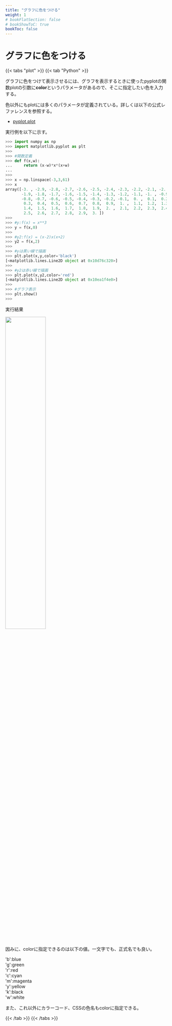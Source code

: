 ```yaml
---
title: "グラフに色をつける"
weight: 1
# bookFlatSection: false
# bookShowToC: true
bookToc: false
---
```


# グラフに色をつける

{{< tabs "plot" >}}
{{< tab "Python" >}}

グラフに色をつけて表示させるには、グラフを表示するときに使ったpyplotの関数plotの引数に**color**というパラメータがあるので、そこに指定したい色を入力する。  

色以外にもplotには多くのパラメータが定義されている。詳しくは以下の公式レファレンスを参照する。  

- [pyplot.plot](https://matplotlib.org/3.1.1/api/_as_gen/matplotlib.pyplot.plot.html#matplotlib.pyplot.plot)


実行例を以下に示す。  

```python
>>> import numpy as np
>>> import matplotlib.pyplot as plt
>>> 
>>> #関数定義
>>> def f(x,w):
...     return (x-w)*x*(x+w)
... 
>>> 
>>> x = np.linspace(-3,3,61)
>>> x
array([-3. , -2.9, -2.8, -2.7, -2.6, -2.5, -2.4, -2.3, -2.2, -2.1, -2. ,
       -1.9, -1.8, -1.7, -1.6, -1.5, -1.4, -1.3, -1.2, -1.1, -1. , -0.9,
       -0.8, -0.7, -0.6, -0.5, -0.4, -0.3, -0.2, -0.1,  0. ,  0.1,  0.2,
        0.3,  0.4,  0.5,  0.6,  0.7,  0.8,  0.9,  1. ,  1.1,  1.2,  1.3,
        1.4,  1.5,  1.6,  1.7,  1.8,  1.9,  2. ,  2.1,  2.2,  2.3,  2.4,
        2.5,  2.6,  2.7,  2.8,  2.9,  3. ])
>>> 
>>> #y:f(x) = x**3
>>> y = f(x,0)
>>> 
>>> #y2:f(x) = (x-2)x(x+2)
>>> y2 = f(x,2)
>>> 
>>> #yは黒い線で描画
>>> plt.plot(x,y,color='black')
[<matplotlib.lines.Line2D object at 0x10d76c320>]
>>> 
>>> #y2は赤い線で描画
>>> plt.plot(x,y2,color='red')
[<matplotlib.lines.Line2D object at 0x10ea1f4e0>]
>>> 
>>> #グラフ表示
>>> plt.show()
>>> 
```

実行結果

<img src="/img/datascience/Figure_3.png" width=50%>


因みに、colorに指定できるのは以下の値。一文字でも、正式名でも良い。  

'b':blue  
'g':green  
'r':red  
'c':cyan  
'm':magenta  
'y':yellow  
'k':black  
'w':white  

また、これ以外にカラーコード、CSSの色名もcolorに指定できる。  

{{< /tab >}}
{{< /tabs >}}

